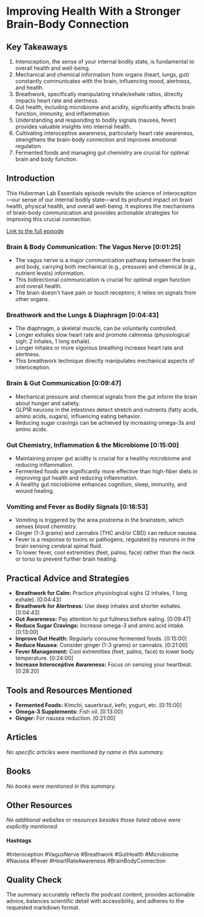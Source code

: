 # Improving Health With a Stronger Brain-Body Connection

## Key Takeaways
1. Interoception, the sense of your internal bodily state, is fundamental to overall health and well-being.
2. Mechanical and chemical information from organs (heart, lungs, gut) constantly communicates with the brain, influencing mood, alertness, and health.
3. Breathwork, specifically manipulating inhale/exhale ratios, directly impacts heart rate and alertness.
4. Gut health, including microbiome and acidity, significantly affects brain function, immunity, and inflammation.
5.  Understanding and responding to bodily signals (nausea, fever) provides valuable insights into internal health.
6.  Cultivating interoceptive awareness, particularly heart rate awareness, strengthens the brain-body connection and improves emotional regulation.
7.  Fermented foods and managing gut chemistry are crucial for optimal brain and body function.


## Introduction

This Huberman Lab Essentials episode revisits the science of interoception—our sense of our internal bodily state—and its profound impact on brain health, physical health, and overall well-being.  It explores the mechanisms of brain-body communication and provides actionable strategies for improving this crucial connection.

[Link to the full episode](https://www.youtube.com/watch?v=2ZkJtIouKzE)

### Brain & Body Communication: The Vagus Nerve [0:01:25]
- The vagus nerve is a major communication pathway between the brain and body, carrying both mechanical (e.g., pressure) and chemical (e.g., nutrient levels) information.
- This bidirectional communication is crucial for optimal organ function and overall health.
- The brain doesn't have pain or touch receptors; it relies on signals from other organs.

### Breathwork and the Lungs & Diaphragm [0:04:43]
- The diaphragm, a skeletal muscle, can be voluntarily controlled.
- Longer exhales slow heart rate and promote calmness (physiological sigh: 2 inhales, 1 long exhale).
- Longer inhales or more vigorous breathing increase heart rate and alertness.
- This breathwork technique directly manipulates mechanical aspects of interoception.

### Brain & Gut Communication [0:09:47]
- Mechanical pressure and chemical signals from the gut inform the brain about hunger and satiety.
- GLP1R neurons in the intestines detect stretch and nutrients (fatty acids, amino acids, sugars), influencing eating behavior.
- Reducing sugar cravings can be achieved by increasing omega-3s and amino acids.

### Gut Chemistry, Inflammation & the Microbiome [0:15:00]
- Maintaining proper gut acidity is crucial for a healthy microbiome and reducing inflammation.
- Fermented foods are significantly more effective than high-fiber diets in improving gut health and reducing inflammation.
- A healthy gut microbiome enhances cognition, sleep, immunity, and wound healing.

### Vomiting and Fever as Bodily Signals [0:18:53]
- Vomiting is triggered by the area postrema in the brainstem, which senses blood chemistry.
- Ginger (1-3 grams) and cannabis (THC and/or CBD) can reduce nausea.
- Fever is a response to toxins or pathogens, regulated by neurons in the brain sensing cerebral spinal fluid.
- To lower fever, cool extremities (feet, palms, face) rather than the neck or torso to prevent further brain heating.


## Practical Advice and Strategies
- **Breathwork for Calm:** Practice physiological sighs (2 inhales, 1 long exhale). [0:04:43]
- **Breathwork for Alertness:** Use deep inhales and shorter exhales. [0:04:43]
- **Gut Awareness:** Pay attention to gut fullness before eating. [0:09:47]
- **Reduce Sugar Cravings:** Increase omega-3 and amino acid intake. [0:13:00]
- **Improve Gut Health:** Regularly consume fermented foods. [0:15:00]
- **Reduce Nausea:** Consider ginger (1-3 grams) or cannabis. [0:21:00]
- **Fever Management:** Cool extremities (feet, palms, face) to lower body temperature. [0:24:00]
- **Increase Interoceptive Awareness:** Focus on sensing your heartbeat. [0:28:20]

## Tools and Resources Mentioned
- **Fermented Foods:**  Kimchi, sauerkraut, kefir, yogurt, etc. [0:15:00]
- **Omega-3 Supplements:** Fish oil. [0:13:00]
- **Ginger:**  For nausea reduction. [0:21:00]

## Articles
*No specific articles were mentioned by name in this summary.*

## Books
*No books were mentioned in this summary.*

## Other Resources
*No additional websites or resources besides those listed above were explicitly mentioned.*


#### Hashtags
#Interoception #VagusNerve #Breathwork #GutHealth #Microbiome #Nausea #Fever #HeartRateAwareness #BrainBodyConnection


## Quality Check
The summary accurately reflects the podcast content, provides actionable advice, balances scientific detail with accessibility, and adheres to the requested markdown format.
